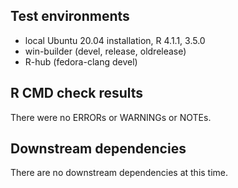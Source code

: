 ## Test environments

- local Ubuntu 20.04 installation, R 4.1.1, 3.5.0
- win-builder (devel, release, oldrelease)
- R-hub (fedora-clang devel)

## R CMD check results

There were no ERRORs or WARNINGs or NOTEs.

## Downstream dependencies

There are no downstream dependencies at this time.
